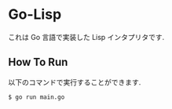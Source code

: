 # Go-Lisp

これは Go 言語で実装した Lisp インタプリタです.

## How To Run

以下のコマンドで実行することができます.

```
$ go run main.go
```
